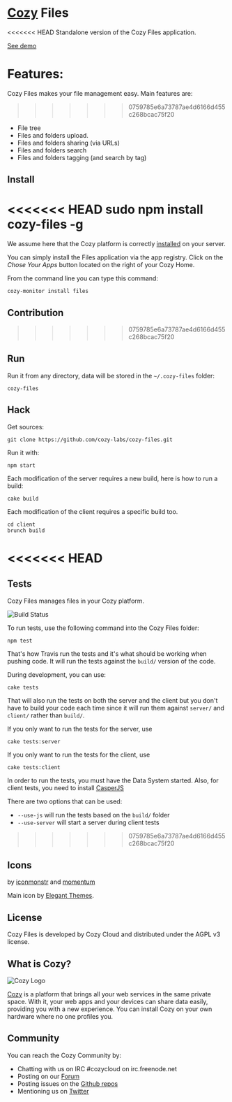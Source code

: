 # [Cozy](http://cozy.io) Files

<<<<<<< HEAD
Standalone version of the Cozy Files application.

[See demo](https://demo.cozycloud.cc/apps/files)

Features:
=======
Cozy Files makes your file management easy. Main features are:
>>>>>>> 0759785e6a73787ae4d6166d455c268bcac75f20

* File tree
* Files and folders upload.
* Files and folders sharing (via URLs)
* Files and folders search
* Files and folders tagging (and search by tag)

## Install

<<<<<<< HEAD
    sudo npm install cozy-files -g
=======
We assume here that the Cozy platform is correctly [installed](http://cozy.io/host/install.html)
 on your server.

You can simply install the Files application via the app registry. Click on the *Chose Your Apps* button located on the right of your Cozy Home.

From the command line you can type this command:

    cozy-monitor install files


## Contribution
>>>>>>> 0759785e6a73787ae4d6166d455c268bcac75f20

## Run

Run it from any directory, data will be stored in the `~/.cozy-files` folder:

    cozy-files

## Hack

Get sources:

    git clone https://github.com/cozy-labs/cozy-files.git

Run it with:

    npm start

Each modification of the server requires a new build, here is how to run a build:

    cake build

Each modification of the client requires a specific build too.

    cd client
    brunch build

<<<<<<< HEAD
=======
## Tests

Cozy Files manages files in your Cozy platform.

![Build
Status](https://travis-ci.org/mycozycloud/cozy-files.png?branch=master)

To run tests, use the following command into the Cozy Files folder:

    npm test

That's how Travis run the tests and it's what should be working when pushing code. It will run the tests against the `build/` version of the code.

During development, you can use:

    cake tests

That will also run the tests on both the server and the client but you don't have to build your code each time since it will run them against `server/` and `client/` rather than `build/`.

If you only want to run the tests for the server, use

    cake tests:server

If you only want to run the tests for the client, use

    cake tests:client

In order to run the tests, you must have the Data System started. Also, for client tests, you need to install [CasperJS](http://casperjs.org/)

There are two options that can be used:

* `--use-js` will run the tests based on the `build/` folder
* `--use-server` will start a server during client tests

>>>>>>> 0759785e6a73787ae4d6166d455c268bcac75f20
## Icons

by [iconmonstr](http://iconmonstr.com/)
and [momentum](http://www.momentumdesignlab.com/)

Main icon by [Elegant Themes](http://www.elegantthemes.com/blog/freebie-of-the-week/beautiful-flat-icons-for-free).

## License

Cozy Files is developed by Cozy Cloud and distributed under the AGPL v3 license.

## What is Cozy?

![Cozy Logo](https://raw.github.com/mycozycloud/cozy-setup/gh-pages/assets/images/happycloud.png)

[Cozy](http://cozy.io) is a platform that brings all your web services in the
same private space.  With it, your web apps and your devices can share data
easily, providing you
with a new experience. You can install Cozy on your own hardware where no one
profiles you.

## Community

You can reach the Cozy Community by:

* Chatting with us on IRC #cozycloud on irc.freenode.net
* Posting on our [Forum](https://forum.cozy.io/)
* Posting issues on the [Github repos](https://github.com/cozy/)
* Mentioning us on [Twitter](http://twitter.com/mycozycloud)

